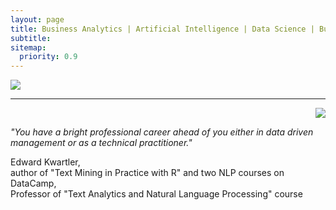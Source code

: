 ```yaml
---
layout: page
title: Business Analytics | Artificial Intelligence | Data Science | Business Consulting
subtitle:
sitemap:
  priority: 0.9
---
```


<img src="{{ '/assets/img/alexey.jpeg' | prepend: site.baseurl }}" id="about-img">
<br style="clear:both" />

<hr>

<div style="text-align: right; ">
    <img src="{{ '/assets/img/Ted Kwartler.png' | prepend: site.baseurl }}" id="about-img-2">
</div>

<p>
    <i>
        "You have a bright professional career ahead of you either in data driven management or as a technical practitioner."
    </i>
</p>

<p>
    <span style="float: right; ">
        Edward Kwartler, <br>author of "Text Mining in Practice with R" and two NLP courses on DataCamp,<br>Professor of "Text Analytics and Natural Language Processing" course
    </span>
</p>
<br><br><br>
